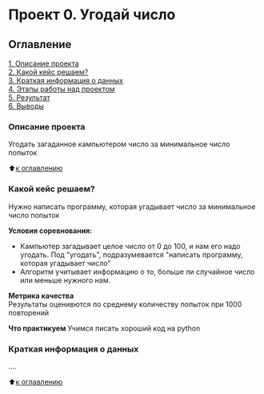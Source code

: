 # Проект 0. Угодай число

## Оглавление
[1. Описание проекта](https://github.com/AraratMar/student_data_science/tree/branch/project_0/README.md#Описание_проекта)  
[2. Какой кейс решаем?](https://github.com/AraratMar/student_data_science/tree/branch/project_0/README.md#Какой_кейс_решаем?)  
[3. Краткая информация о данных](https://github.com/AraratMar/student_data_science/tree/branch/project_0/README.md#Краткая_информация_о_данных)  
[4. Этапы работы над проектом](https://github.com/AraratMar/student_data_science/tree/branch/project_0/README.md#Этапы_работы_над_проектом)  
[5. Результат](https://github.com/AraratMar/student_data_science/tree/branch/project_0/README.md#Результат)  
[6. Выводы](https://github.com/AraratMar/student_data_science/tree/branch/project_0/README.md#Выводы)

### Описание проекта
Угодать загаданное кампьютером число за минимальное число попыток

:arrow_up:[к оглавлению](https://github.com/AraratMar/student_data_science/tree/branch/project_0/README.md#Оглавление)


### Какой кейс решаем?
Нужно написать программу, которая угадывает число за минимальное число попыток

**Условия соревнования:**
- Кампьютер загадывает целое число от 0 до 100, и нам его надо угодать. Под "угодать", подразумевается "написать программу, которая угадывает число"
- Алгоритм учитывает информацию о то, больше ли случайное число или меньше нужного нам.

**Метрика качества**  
Результаты оценивются по среднему количеству попыток при 1000 повторений

**Что практикуем**
Учимся писать хороший код на python 
### Краткая информация о данных
....


:arrow_up:[к оглавлению](https://github.com/AraratMar/student_data_science/tree/branch/project_0/README.md#Оглавление)


